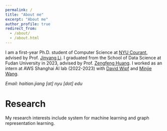 ```yaml
---
permalink: /
title: "About me"
excerpt: "About me"
author_profile: true
redirect_from: 
  - /about/
  - /about.html
---
```


I am a first-year Ph.D. student of Computer Science at  [NYU Courant](https://cs.nyu.edu/home/index.html), advised by Prof. [Jinyang Li](https://www.news.cs.nyu.edu/~jinyang/). I graduated from the School of Data Science at Fudan University in 2023, advised by Prof. [Zengfeng Huang](https://zengfenghuang.github.io). I worked as an intern at AWS Shanghai AI lab (2022-2023) with [David Wipf](http://www.davidwipf.com/) and [Minjie Wang](https://jermainewang.github.io/). 

*Email: haitian.jiang [at] nyu [dot] edu*

# Research

My research interests include system for machine learning and graph representation learning. 
